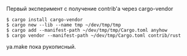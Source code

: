 Первый эксперимент с получение contrib'а через cargo-vendor
```
$ cargo install cargo-vendor
$ cargo new --lib --name tmp ~/dev/tmp/tmp
$ cargo add --manifest-path ~/dev/tmp/tmp/Cargo.toml anyhow
$ cargo vendor --manifest-path ~/dev/tmp/Cargo.toml contrib/rust
```

ya.make пока рукописный.
